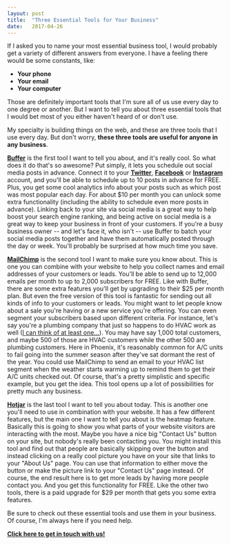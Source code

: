 ```yaml
---
layout: post
title:  "Three Essential Tools for Your Business"
date:   2017-04-26
---
```


If I asked you to name your most essential business tool, I would probably get a variety of different answers from everyone.  I have a feeling there would be some constants, like:

* **Your phone**
* **Your email**
* **Your computer**

Those are definitely important tools that I'm sure all of us use every day to one degree or another.  But I want to tell you about three essential tools that I would bet most of you either haven't heard of or don't use.

My specialty is building things on the web, and these are three tools that I use every day.  But don't worry, **these three tools are useful for anyone in any business**.

**[Buffer](https://buffer.com)** is the first tool I want to tell you about, and it's really cool.  So what does it do that's so awesome?  Put simply, it lets you schedule out social media posts in advance.  Connect it to your **[Twitter](https://twitter.com)**, **[Facebook](https://www.facebook.com)** or **[Instagram](https://instagram.com)** account, and you'll be able to schedule up to 10 posts in advance for FREE.  Plus, you get some cool analytics info about your posts such as which post was most popular each day.  For about $10 per month you can unlock some extra functionality (including the ability to schedule even more posts in advance).  Linking back to your site via social media is a great way to help boost your search engine ranking, and being active on social media is a great way to keep your business in front of your customers.  If you're a busy business owner -- and let's face it, who isn't -- use Buffer to batch your social media posts together and have them automatically posted through the day or week.  You'll probably be surprised at how much time you save.

**[MailChimp](https://mailchimp.com)** is the second tool I want to make sure you know about.  This is one you can combine with your website to help you collect names and email addresses of your customers or leads.  You'll be able to send up to 12,000 emails per month to up to 2,000 subscribers for FREE.  Like with Buffer, there are some extra features you'll get by upgrading to their $25 per month plan.  But even the free version of this tool is fantastic for sending out all kinds of info to your customers or leads.  You might want to let people know about a sale you're having or a new service you're offering.  You can even segment your subscribers based upon different criteria.  For instance, let's say you're a plumbing company that just so happens to do HVAC work as well ([I can think of at least one...](http://proskillservices.com)).  You may have say 1,000 total customers, and maybe 500 of those are HVAC customers while the other 500 are plumbing customers.  Here in Phoenix, it's reasonably common for A/C units to fail going into the summer season after they've sat dormant the rest of the year.  You could use MailChimp to send an email to your HVAC list segment when the weather starts warming up to remind them to get their A/C units checked out.  Of course, that's a pretty simplistic and specific example, but you get the idea.  This tool opens up a lot of possibilities for pretty much any business.

**[Hotjar](https://www.hotjar.com)** is the last tool I want to tell you about today.  This is another one you'll need to use in combination with your website.  It has a few different features, but the main one I want to tell you about is the heatmap feature.  Basically this is going to show you what parts of your website visitors are interacting with the most.  Maybe you have a nice big "Contact Us" button on your site, but nobody's really been contacting you.  You might install this tool and find out that people are basically skipping over the button and instead clicking on a really cool picture you have on your site that links to your "About Us" page.  You can use that information to either move the button or make the picture link to your "Contact Us" page instead.  Of course, the end result here is to get more leads by having more people contact you.  And you get this functionality for FREE.  Like the other two tools, there is a paid upgrade for $29 per month that gets you some extra features.

Be sure to check out these essential tools and use them in your business.  Of course, I'm always here if you need help.

**<a href="mailto:help@techiesupport.co">Click here to get in touch with us!</a>**
